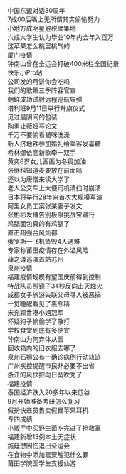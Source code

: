 中国东盟对话30周年  
7成00后嘴上无所谓其实偷偷努力  
小地方成明星避税聚集地  
六成大学生认为毕业10年内会年入百万  
这苹果怎么桃里桃气的  
厦门疫情  
钟南山曾在全运会打破400米栏全国纪录  
快乐小Pro站  
公司发的月饼你会吃吗  
我们的歌第三季阵容官宣  
朝鲜成功试射远程巡航导弹  
塔利班9月11日举行升旗仪式  
见过最阴间的包装  
陶勇让薇娅写论文  
千万不要偷看猫咪洗澡  
新人挤地铁参加婚礼给乘客发喜糖  
希林娜依高新歌牵一双手  
黄奕8岁女儿画画为冬奥加油  
张继科知道麦要放在前面吗  
还以为唐僧来读大学了  
老人公交车上大便司机清扫时崩溃  
日本将举行28年来首次大规模军演  
阿里女员工案张某妻子发文  
张彬彬发博告别极限挑战宝藏行  
鸡腿面包真的有鸡腿了  
直击超强台风灿都  
俄罗斯一飞机坠毁4人遇难  
专家称莆田疫情存在外溢风险  
薛之谦巡演首站苏州  
泉州疫情  
福建疫情规模有望国庆前得到控制  
特战队员照镜子34秒反向击灭烛火  
成都女子旅游失联父母寻人被恶搞  
一觉睡醒看见了黑熊精  
宋宛颖香港小姐冠军  
怀疑狗子偷偷学了散打  
学校食堂到底有多便宜  
钟南山为何弃体从医  
回收箱内的旧衣服去哪了  
泉州石狮公布一确诊病例行动轨迹  
广州疾控提醒市民非必要不出省  
浙江的风快把向日葵吹秃了  
福建疫情  
泰国经济跌入20多年以来低谷  
9月开始准备考研怎么复习  
假扮快递员售卖假冒苹果耳机  
专四成绩  
小贩手中买野生菌吃完进了抢救室  
福建新增13例本土无症状  
施廷懋因伤退出全运会  
在食物中添加罂粟触犯什么罪  
莆田学院医学生支援仙游  
